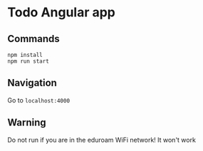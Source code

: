 # Todo Angular app

## Commands

```
npm install
npm run start
```

## Navigation

Go to `localhost:4000`

## Warning

Do not run if you are in the eduroam WiFi network! It won't work
